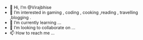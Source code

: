 - 👋 Hi, I’m @Virajbhise
- 👀 I’m interested in gaming , coding , cooking ,reading , travelling ,blogging .
- 🌱 I’m currently learning ...
- 💞️ I’m looking to collaborate on ...
- 📫 How to reach me ...

<!---
Virajbhise/Virajbhise is a ✨ special ✨ repository because its `README.md` (this file) appears on your GitHub profile.
You can click the Preview link to take a look at your changes.
--->
